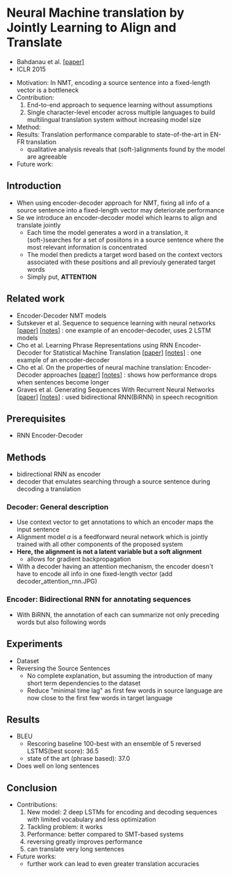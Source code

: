 # Neural Machine translation by Jointly Learning to Align and Translate
- Bahdanau et al.
[[paper]](https://arxiv.org/pdf/1409.0473v7.pdf)
- ICLR 2015

* Motivation: In NMT, encoding a source sentence into a fixed-length vector is a bottleneck
* Contribution: 
  1. End-to-end approach to sequence learning without assumptions
  2. Single character-level encoder across multiple languages to build multilingual translation system without increasing model size
* Method: 
* Results: Translation performance comparable to state-of-the-art in EN-FR translation
  - qualitative analysis reveals that (soft-)alignments found by the model are agreeable
* Future work: 

## Introduction
- When using encoder-decoder approach for NMT, fixing all info of a source sentence into a fixed-length vector
may deteriorate performance
- Se we introduce an encoder-decoder model which learns to align and translate jointly
  - Each time the model generates a word in a translation, it (soft-)searches for a set of posiitons in a source sentence
  where the most relevant information is concentrated
  - The model then predicts a target word based on the context vectors associated with these positions and all previouly generated
  target words
  - Simply put, **ATTENTION**

## Related work
- Encoder-Decoder NMT models
- Sutskever et al. Sequence to sequence learning with neural networks
[[paper]](http://papers.nips.cc/paper/5346-sequence-to-sequence-learning-with-neural-networks.pdf) 
[[notes]](https://github.com/mjc92/studies/blob/master/notes/Sequence_to_sequence_learning_with_neural_networks.md) 
: one example of an encoder-decoder, uses 2 LSTM models
- Cho et al. Learning Phrase Representations using RNN Encoder-Decoder for Statistical Machine Translation
[[paper]](https://arxiv.org/pdf/1406.1078v3.pdf) 
[[notes]]() 
: one example of an encoder-decoder
- Cho et al. On the properties of neural machine translation: Encoder-Decoder approaches
[[paper]]() 
[[notes]]() 
: shows how performance drops when sentences become longer
- Graves et al. Generating Sequences With Recurrent Neural Networks
[[paper]](https://arxiv.org/pdf/1308.0850v5.pdf) 
[[notes]]() 
: used bidirectional RNN(BiRNN) in speech recognition


## Prerequisites
- RNN Encoder-Decoder

## Methods
- bidirectional RNN as encoder
- decoder that emulates searching through a source sentence during decoding a translation

### Decoder: General description
- Use context vector to get annotations to which an encoder maps the input sentence
- Alignment model *a* is a feedforward neural network which is jointly trained with all other components
of the proposed system
- **Here, the alignment is not a latent variable but a soft alignment**
  - allows for gradient backpropagation
- With a decoder having an attention mechanism, the encoder doesn't have to encode all info in one fixed-length vector
 (add decoder_attention_rnn.JPG)

### Encoder: Bidirectional RNN for annotating sequences
- With BiRNN, the annotation of each can summarize not only preceding words but also following words


## Experiments
- Dataset
- Reversing the Source Sentences
  - No complete explanation, but assuming the introduction of many short term dependencies to the dataset
  - Reduce "minimal time lag" as first few words in source language are now close to the first few words in target language

## Results
- BLEU
  - Rescoring baseline 100-best with an ensemble of 5 reversed LSTMS(best score): 36.5
  - state of the art (phrase based): 37.0
- Does well on long sentences

## Conclusion
- Contributions:
  1. New model: 2 deep LSTMs for encoding and decoding sequences with limited vocabulary and less optimization
  2. Tackling problem: it works
  3. Performance: better compared to SMT-based systems
    1. reversing greatly improves performance
    2. can translate very long sentences
- Future works:
  - further work can lead to even greater translation accuracies
